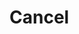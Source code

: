 # Cancel

```{doxygenfunction} Cancel(const ObjectRef<T> &obj, bool isForce, bool isRecursive)
```

```{doxygenfunction} Cancel(const std::vector<ObjectRef<T>> &objs, bool isForce, bool isRecursive)
```